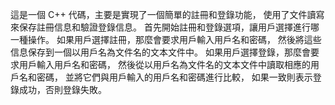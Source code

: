 這是一個 C++ 代碼，主要是實現了一個簡單的註冊和登錄功能，
使用了文件讀寫來保存註冊信息和驗證登錄信息。
首先開始註冊和登錄選項，讓用戶選擇進行哪一種操作。
如果用戶選擇註冊，那麼會要求用戶輸入用戶名和密碼，
然後將這些信息保存到一個以用戶名為文件名的文本文件中。
如果用戶選擇登錄，那麼會要求用戶輸入用戶名和密碼，
然後從以用戶名為文件名的文本文件中讀取相應的用戶名和密碼，
並將它們與用戶輸入的用戶名和密碼進行比較，
如果一致則表示登錄成功，否則登錄失敗。
